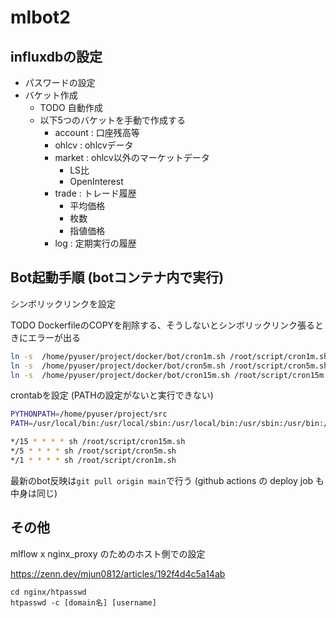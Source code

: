 # mlbot2
## influxdbの設定
- パスワードの設定
- バケット作成
    - TODO 自動作成
    - 以下5つのバケットを手動で作成する
        - account : 口座残高等
        - ohlcv : ohlcvデータ
        - market : ohlcv以外のマーケットデータ
            - LS比
            - OpenInterest
        - trade : トレード履歴
            - 平均価格
            - 枚数
            - 指値価格
        - log : 定期実行の履歴

## Bot起動手順 (botコンテナ内で実行)
シンボリックリンクを設定

TODO DockerfileのCOPYを削除する、そうしないとシンボリックリンク張るときにエラーが出る

```bash
ln -s  /home/pyuser/project/docker/bot/cron1m.sh /root/script/cron1m.sh
ln -s  /home/pyuser/project/docker/bot/cron5m.sh /root/script/cron5m.sh
ln -s  /home/pyuser/project/docker/bot/cron15m.sh /root/script/cron15m.sh
```

crontabを設定 (PATHの設定がないと実行できない)

```bash
PYTHONPATH=/home/pyuser/project/src
PATH=/usr/local/bin:/usr/local/sbin:/usr/local/bin:/usr/sbin:/usr/bin:/sbin:/bin

*/15 * * * * sh /root/script/cron15m.sh
*/5 * * * * sh /root/script/cron5m.sh
*/1 * * * * sh /root/script/cron1m.sh
```

最新のbot反映は`git pull origin main`で行う (github actions の deploy job も中身は同じ)

## その他
mlflow x nginx_proxy のためのホスト側での設定

https://zenn.dev/mjun0812/articles/192f4d4c5a14ab
```
cd nginx/htpasswd
htpasswd -c [domain名] [username]
```